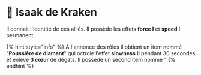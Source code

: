 # 🌊 Isaak de Kraken

Il connait l'identité de ces alliés.                                                                                                                                                                                                                                                                                        Il possède les effets **force I** et **speed I** permanent.

{% hint style="info" %}
A l'annonce des rôles il obtient un item nommé "**Poussière de diamant**" qui octroie l'effet **slowness II** pendant 30 secondes et enlève **3 cœur** de dégâts. Il possède un second item nommé "
{% endhint %}
